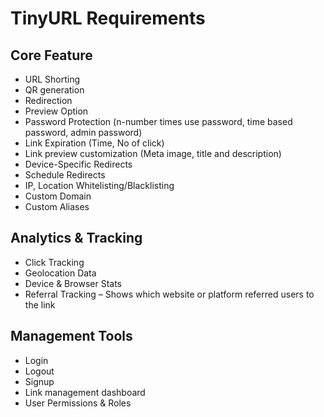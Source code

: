 # TinyURL Requirements

## Core Feature

- URL Shorting
- QR generation
- Redirection
- Preview Option
- Password Protection (n-number times use password, time based password, admin password)
- Link Expiration (Time, No of click)
- Link preview customization (Meta image, title and description)
- Device-Specific Redirects
- Schedule Redirects
- IP, Location Whitelisting/Blacklisting
- Custom Domain
- Custom Aliases

## Analytics & Tracking

- Click Tracking
- Geolocation Data
- Device & Browser Stats
- Referral Tracking – Shows which website or platform referred users to the link

## Management Tools

- Login
- Logout
- Signup
- Link management dashboard
- User Permissions & Roles
